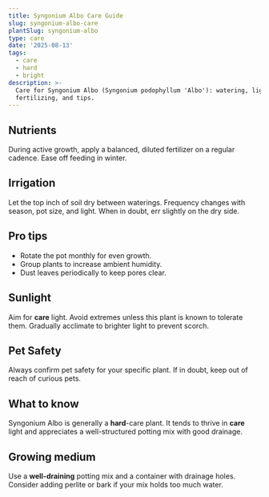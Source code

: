 ```yaml
---
title: Syngonium Albo Care Guide
slug: syngonium-albo-care
plantSlug: syngonium-albo
type: care
date: '2025-08-13'
tags:
  - care
  - hard
  - bright
description: >-
  Care for Syngonium Albo (Syngonium podophyllum 'Albo'): watering, light, soil,
  fertilizing, and tips.
---
```

## Nutrients
During active growth, apply a balanced, diluted fertilizer on a regular cadence. Ease off feeding in winter.

## Irrigation
Let the top inch of soil dry between waterings. Frequency changes with season, pot size, and light. When in doubt, err slightly on the dry side.

## Pro tips
- Rotate the pot monthly for even growth.
- Group plants to increase ambient humidity.
- Dust leaves periodically to keep pores clear.

## Sunlight
Aim for **care** light. Avoid extremes unless this plant is known to tolerate them. Gradually acclimate to brighter light to prevent scorch.

## Pet Safety
Always confirm pet safety for your specific plant. If in doubt, keep out of reach of curious pets.

## What to know
Syngonium Albo is generally a **hard**-care plant. It tends to thrive in **care** light and appreciates a well-structured potting mix with good drainage.

## Growing medium
Use a **well-draining** potting mix and a container with drainage holes. Consider adding perlite or bark if your mix holds too much water.

